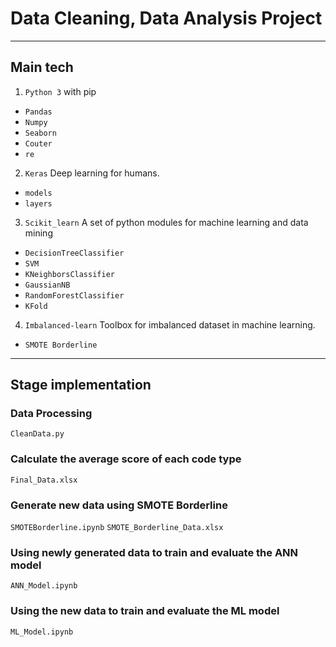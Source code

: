 # Data Cleaning, Data Analysis Project

---

## Main tech
1. `Python 3` with pip
  - `Pandas`
  - `Numpy`
  - `Seaborn`
  - `Couter`
  - `re`
2. `Keras` Deep learning for humans.
  - `models`
  - `layers`
3. `Scikit_learn` A set of python modules for machine learning and data mining
  - `DecisionTreeClassifier`
  - `SVM`
  - `KNeighborsClassifier`
  - `GaussianNB`
  - `RandomForestClassifier`
  - `KFold`
4. `Imbalanced-learn` Toolbox for imbalanced dataset in machine learning.
  - `SMOTE Borderline`

---

## Stage implementation
### Data Processing
```CleanData.py```
### Calculate the average score of each code type
```Final_Data.xlsx```
### Generate new data using SMOTE Borderline
```SMOTEBorderline.ipynb```
```SMOTE_Borderline_Data.xlsx```
### Using newly generated data to train and evaluate the ANN model
```ANN_Model.ipynb```
### Using the new data to train and evaluate the ML model 
```ML_Model.ipynb```
